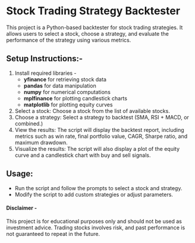# **Stock Trading Strategy Backtester**

This project is a Python-based backtester for stock trading strategies. It allows users to select a stock, choose a strategy, and evaluate the performance of the strategy using various 
metrics.

## **Setup Instructions**:-
1) Install required libraries -
    - **yfinance** for retrieving stock data
    - **pandas** for data manipulation
    - **numpy** for numerical computations
    - **mplfinance** for plotting candlestick charts
    - **matplotlib** for plotting equity curves
2) Select a stock: Choose a stock from the list of available stocks.
3) Choose a strategy: Select a strategy to backtest (SMA, RSI + MACD, or combined.)
4) View the results: The script will display the backtest report, including metrics such as win rate, final portfolio value, CAGR, Sharpe ratio, and maximum drawdown.
5) Visualize the results: The script will also display a plot of the equity curve and a candlestick chart with buy and sell signals.

## **Usage**:
- Run the script and follow the prompts to select a stock and strategy.
- Modify the script to add custom strategies or adjust parameters.

#### **Disclaimer** -
This project is for educational purposes only and should not be used as investment advice. Trading stocks involves risk, and past performance is not guaranteed to repeat in the future.
